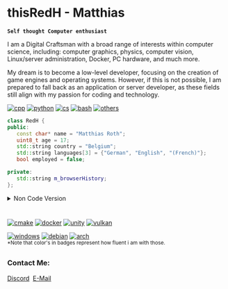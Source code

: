 # thisRedH - Matthias

**`Self thought Computer enthusiast`**

I am a Digital Craftsman with a broad range of interests within computer science, including: computer graphics, physics, computer vision, Linux/server administration, Docker, PC hardware, and much more.

My dream is to become a low-level developer, focusing on the creation of game engines and operating systems. However, if this is not possible, I am prepared to fall back as an application or server developer, as these fields still align with my passion for coding and technology.

[![cpp](https://img.shields.io/badge/Language-C%2FC%2B%2B-success?logo=cplusplus&logoColor=white&style=flat)](https://cplusplus.com)
[![python](https://img.shields.io/badge/Language-Python-success?logo=Python&logoColor=white&style=flat)](https://www.python.org)
[![cs](https://img.shields.io/badge/Language-C%23-orange?logo=csharp&logoColor=white&style=flat)](https://learn.microsoft.com/en-us/dotnet/csharp/)
[![bash](https://img.shields.io/badge/Language-Bash-orange?logo=GNU%20Bash&logoColor=white&style=flat)](https://www.gnu.org/software/bash/)
[![others](https://img.shields.io/badge/Language-Others-red?style=flat)](skillset.md#programming-languages) </br>
```cpp
class RedH {
public:
   const char* name = "Matthias Roth";
   uint8_t age = 17;
   std::string country = "Belgium";
   std::string languages[3] = {"German", "English", "(French)"};
   bool employed = false;

private:
   std::string m_browserHistory;
};
```
<details><summary>Non Code Version</summary>
	&emsp;&emsp;Name: Matthias Roth<br>
	&emsp;&emsp;Age: 17<br>
	&emsp;&emsp;Country: Belgium<br>
	&emsp;&emsp;Languages: German, English, (French)<br>
	&emsp;&emsp;Employed: No
</details>

#
[![cmake](https://img.shields.io/badge/Build%20Bystem-CMake-success?logo=cmake&logoColor=white&style=flat)](https://cmake.org)
[![docker](https://img.shields.io/badge/Container-Docker-success?logo=docker&logoColor=white&style=flat)](https://hub.docker.com/u/thisredh)
[![unity](https://img.shields.io/badge/Engine-Unity-orange?logo=unity&logoColor=white&style=flat)](https://www.unity.com)
[![vulkan](https://img.shields.io/badge/API-Vulkan-red?logo=vulkan&logoColor=white&style=flat)](https://www.vulkan.org)

[![windows](https://img.shields.io/badge/OS-Windows%2010-success?logo=windows&logoColor=white&style=flat)](https://www.wikipedia.org/wiki/Microsoft_Windows_10)
[![debian](https://img.shields.io/badge/OS-Debian%2FUbuntu-success?logo=ubuntu&logoColor=white&style=flat)](https://ubuntu.com)
[![arch](https://img.shields.io/badge/OS-Arch%2FManjaro-orange?logo=manjaro&logoColor=white&style=flat)](https://manjaro.org)
</br><sub>*Note that color's in badges represent how fluent i am with those.</sub>
##
<h3>Contact Me:</h3>
<a href="https://discordapp.com/users/1048765572109832252">Discord</a>&nbsp;
<a href="mailto:redh.the.dev@gmail.com">E-Mail</a>

<!-- ![thisRedH's top langs](https://github-readme-stats.vercel.app/api/top-langs/?username=thisRedH&theme=dracula&hide_border=false&include_all_commits=true&count_private=true&layout=compact) -->
